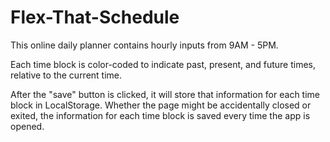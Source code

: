 # Flex-That-Schedule

This online daily planner contains hourly inputs from 9AM - 5PM.

Each time block is color-coded to indicate past, present, and future times, relative to the current time.

After the "save" button is clicked, it will store that information for each time block in LocalStorage. Whether the page might be accidentally closed or exited, the information for each time block is saved every time the app is opened.